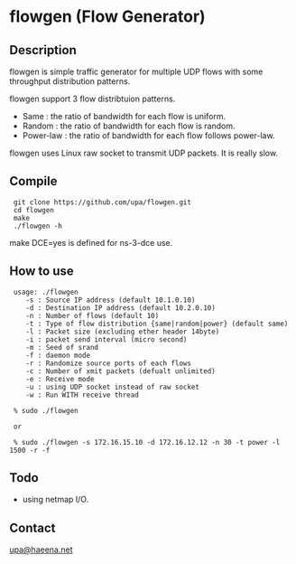flowgen (Flow Generator)
========================

## Description

flowgen is simple traffic generator for multiple UDP flows with 
some throughput distribution patterns.

flowgen support 3 flow distribtuion patterns.
+ Same : the ratio of bandwidth for each flow is uniform.
+ Random : the ratio of bandwidth for each flow is random.
+ Power-law : the ratio of bandwidth for each flow follows power-law.


flowgen uses Linux raw socket to transmit UDP packets. It is really slow.

## Compile

	 git clone https://github.com/upa/flowgen.git
	 cd flowgen
	 make
	 ./flowgen -h

make DCE=yes is defined for ns-3-dce use.


## How to use

	 usage: ./flowgen
	 	-s : Source IP address (default 10.1.0.10)
	 	-d : Destination IP address (default 10.2.0.10)
	 	-n : Number of flows (default 10)
	 	-t : Type of flow distribution {same|random|power} (default same)
	 	-l : Packet size (excluding ether header 14byte)
	 	-i : packet send interval (micro second)
	 	-m : Seed of srand
	 	-f : daemon mode
	 	-r : Randomize source ports of each flows
	 	-c : Number of xmit packets (defualt unlimited)
	 	-e : Receive mode
	 	-u : using UDP socket instead of raw socket
	 	-w : Run WITH receive thread

	 % sudo ./flowgen
	 
	 or 
	 
	 % sudo ./flowgen -s 172.16.15.10 -d 172.16.12.12 -n 30 -t power -l 1500 -r -f


## Todo
+ using netmap I/O.


## Contact
upa@haeena.net
